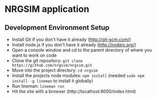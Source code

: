 # NRGSIM application


## Development Environment Setup
* Install Git if you don't have it already (http://git-scm.com/)
* Install node.js if you don't have it already (http://nodejs.org/)
* Open a console window and cd to the parent directory of where you want to work on code
* Clone the git repository: `git clone https://github.com/nrgsim/nrgsim.git`
* Move into the project directory: `cd nrgsim`
* Install the projects node modules: `npm install` (needed `sudo npm install -g lineman` to install it globally)
* Run lineman: `lineman run`
* Hit the site with a browser (http://localhost:8000/index.html)
